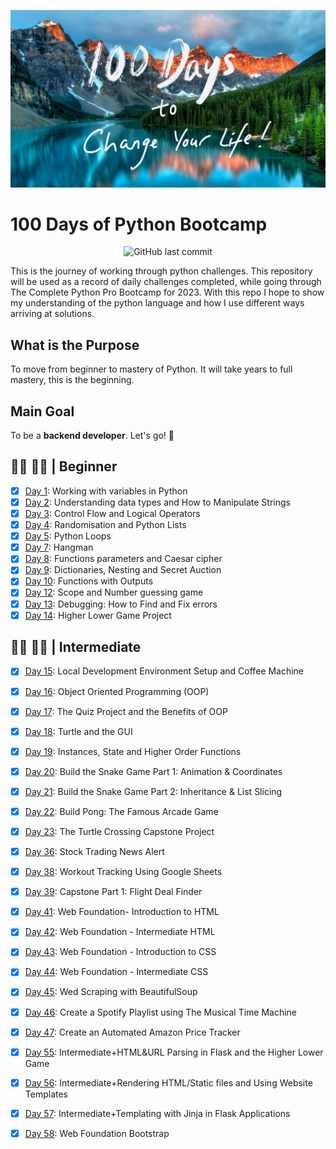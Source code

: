 ![appbrewery](https://github.com/tshepop/100-days-of-python/blob/main/images/AppBreweryWallpaper%209.jpg)
# 100 Days of Python Bootcamp
<div align='center'>

![GitHub last commit](https://img.shields.io/github/last-commit/tshepop/100-days-of-python)

</div>

This is the journey of working through python challenges. This repository will be used as a record of daily challenges completed, while going through The Complete Python Pro Bootcamp for 2023. With this repo I hope to show my understanding of the python language and how I use different ways arriving at solutions.

## What is the Purpose

To move from beginner to mastery of Python. It will take years to full mastery, this is the beginning. 

## Main Goal
To be a **backend developer**.
Let's go! :rocket:

## :man_technologist: :man_student: | Beginner

- [x] [Day 1](day-1/README.md): Working with variables in Python
- [x] [Day 2](day-2/README.md): Understanding data types and How to Manipulate Strings
- [x] [Day 3](day-3/README.md): Control Flow and Logical Operators
- [x] [Day 4](day-4/README.md): Randomisation and Python Lists
- [x] [Day 5](day-5/README.md): Python Loops
- [x] [Day 7](day-7/README.md): Hangman
- [x] [Day 8](day-8/README.md): Functions parameters and Caesar cipher
- [x] [Day 9](day-9/README.md): Dictionaries, Nesting and Secret Auction
- [x] [Day 10](day-10/README.md): Functions with Outputs
- [x] [Day 12](day-12/README.md): Scope and Number guessing game
- [x] [Day 13](day-13/README.md): Debugging: How to Find and Fix errors
- [x] [Day 14](day-14/README.md): Higher Lower Game Project

## :man_technologist: :man_student: | Intermediate

- [x] [Day 15](day-15/README.md): Local Development Environment Setup and Coffee Machine
- [x] [Day 16](day-16/README.md): Object Oriented Programming (OOP)
- [x] [Day 17](day-17/README.md): The Quiz Project and the Benefits of OOP
- [x] [Day 18](day-18/README.md): Turtle and the GUI
- [x] [Day 19](day-19/README.md): Instances, State and Higher Order Functions
- [x] [Day 20](day-20/README.md): Build the Snake Game Part 1: Animation & Coordinates
- [x] [Day 21](day-21/README.md): Build the Snake Game Part 2: Inheritance & List Slicing
- [x] [Day 22](day-22/README.md): Build Pong: The Famous Arcade Game
- [x] [Day 23](day-23/README.md): The Turtle Crossing Capstone Project
- [x] [Day 36](day-36/README.md): Stock Trading News Alert
- [x] [Day 38](day-38/README.md): Workout Tracking Using Google Sheets
- [x] [Day 39](day-39/README.md): Capstone Part 1: Flight Deal Finder
- [x] [Day 41](day-41/README.md): Web Foundation- Introduction to HTML
- [x] [Day 42](day-42/README.md): Web Foundation - Intermediate HTML
- [x] [Day 43](day-43/README.md): Web Foundation - Introduction to CSS
- [x] [Day 44](day-44/README.md): Web Foundation - Intermediate CSS
- [x] [Day 45](day-45/README.md): Wed Scraping with BeautifulSoup
- [x] [Day 46](day-46/README.md): Create a Spotify Playlist using The Musical Time Machine
- [x] [Day 47](day-47/README.md): Create an Automated Amazon Price Tracker
- [x] [Day 55](day-55/README.md): Intermediate+HTML&URL Parsing in Flask and the Higher Lower Game
- [x] [Day 56](day-56/README.md): Intermediate+Rendering HTML/Static files and Using Website Templates
- [x] [Day 57](day-57/README.md): Intermediate+Templating with Jinja in Flask Applications
- [x] [Day 58](day-58/README.md): Web Foundation Bootstrap

